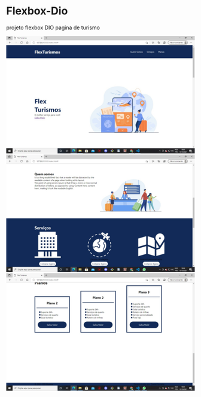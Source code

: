 # Flexbox-Dio
projeto flexbox DIO pagina de turismo 





![foto01](images/foto01.jpg)
![foto02](images/foto02.jpg)
![foto03](images/foto03.jpg)

